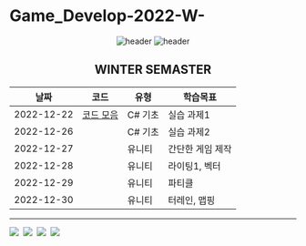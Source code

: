 # Game_Develop-2022-W-



<div align="center">
  
![header](https://capsule-render.vercel.app/api?type=rect&height=250&color=auto&text=Game%20Development&fontColor=ffffff)
![header](https://capsule-render.vercel.app/api?type=rect&height=50&color=ebf3f5&text=2022학년도%20겨울학기&fontColor=000000&fontSize=20)


WINTER SEMASTER
 ---
|날짜|코드|유형|학습목표|
|------|---|----|----|
|2022-12-22|[코드 모음](https://github.com/swimmin99/Data_Structure/blob/main/04_List/List1.c)|C# 기초|실습 과제1|
|2022-12-26|[](https://github.com/swimmin99/Data_Structure/blob/main/04_List/List1.c)|C# 기초|실습 과제2|
|2022-12-27||유니티|간단한 게임 제작|
|2022-12-28||유니티|라이팅1, 벡터|
|2022-12-29||유니티|파티클|
|2022-12-30||유니티|터레인, 맵핑|



</div>


[^1]:


---
<p align = "left">
<img src="https://img.shields.io/badge/Visual-Studio-5C2D91?style=flat-square&logo=Visual-Studio&logoColor=white"/></a>&nbsp
<img src="https://img.shields.io/badge/C-A8B9CC?style=flat-square&logo=C%2B%2B&logoColor=white"/></a>&nbsp
<img src="https://img.shields.io/badge/Markdown-000000?style=flat-square&logo=Markdown&logoColor=white"/></a>&nbsp
<img src="https://img.shields.io/badge/HTML5-E34F26?style=flat-square&logo=HTML5&logoColor=white"/></a>&nbsp<br>
</p>
